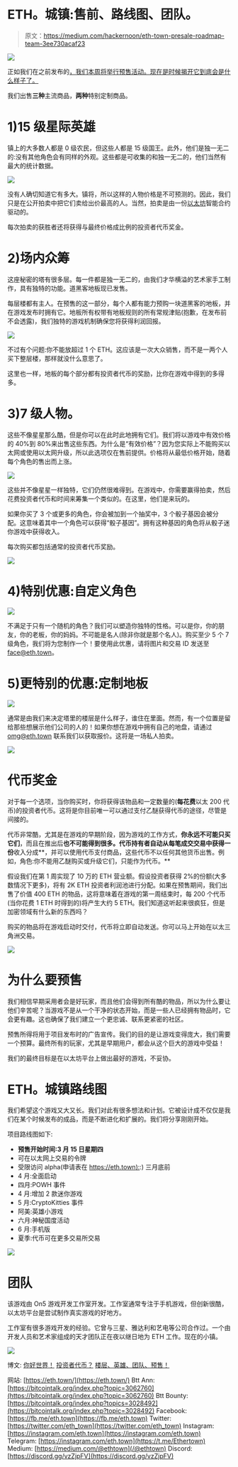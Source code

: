 # ETH。城镇:售前、路线图、团队。

> 原文：<https://medium.com/hackernoon/eth-town-presale-roadmap-team-3ee730acaf23>

![](img/18811e82e5c88b554990f3015038d580.png)

正如我们在之前发布的[，我们本周将举行预售活动。现在是时候揭开它到底会是什么样子了。](https://hackernoon.com/eth-town-floors-heroes-team-pre-sale-c52fa5579012)

我们出售**三种**主流商品，**两种**特别定制商品。

# 1)15 级星际英雄

镇上的大多数人都是 0 级农民，但这些人都是 15 级国王。此外，他们是独一无二的:没有其他角色会有同样的外观。这些都是可收集的和独一无二的，他们当然有最大的统计数据。

![](img/1a96f3b48ce8ffe122bb1cfffe46b932.png)

没有人确切知道它有多大。镇将，所以这样的人物价格是不可预测的。因此，我们只是在公开拍卖中把它们卖给出价最高的人。当然，拍卖是由一份[以太坊](https://hackernoon.com/tagged/ethereum)智能合约驱动的。

每次拍卖的获胜者还将获得与最终价格成比例的投资者代币奖金。

# 2)场内众筹

这座秘密的塔有很多层。每一件都是独一无二的，由我们才华横溢的艺术家手工制作，具有独特的功能。道黑客地板现已发售。

每层楼都有主人。在预售的这一部分，每个人都有能力预购一块道黑客的地板，并在游戏发布时拥有它。地板所有权带有地板规则的所有常规津贴(抱歉，在发布前不会透露)，我们独特的游戏机制确保您将获得利润回报。

![](img/561776bc63e38aa0aeaea75e2d67f76c.png)

不过有个问题:你不能放超过 1 个 ETH。这应该是一次大众销售，而不是一两个人买下整层楼，那样就没什么意思了。

这里也一样，地板的每个部分都有投资者代币的奖励，比你在游戏中得到的多得多。

# 3)7 级人物。

这些不像星星那么酷，但是你可以在此时此地拥有它们。我们将以游戏中有效价格的 40%到 80%来出售这些东西。为什么是“有效价格”？因为您实际上不能购买以太网或使用以太网升级，所以此选项仅在售前提供。价格将从最低价格开始，随着每个角色的售出而上涨。

![](img/19868d533df6dbbb4c12fdfddadf5aa8.png)

这些并不像星星一样独特，它们仍然很难得到。在游戏中，你需要赢得拍卖，然后花费投资者代币和时间来筹集一个类似的。在这里，他们是来玩的。

如果你买了 3 个或更多的角色，你会被加到一个抽奖中，3 个骰子基因会被分配。这意味着其中一个角色可以获得“骰子基因”。拥有这种基因的角色将从骰子迷你游戏中获得收入。

每次购买都包括通常的投资者代币奖励。

![](img/ccfc34c005edc8d3f6b09c3532cfa590.png)

# 4)特别优惠:自定义角色

![](img/7a40f671c1bc72a3b11a712104e49fb3.png)

不满足于只有一个随机的角色？我们可以塑造你独特的性格。可以是你，你的朋友，你的老板，你的妈妈。不可能是名人(除非你就是那个名人)。购买至少 5 个 7 级角色，我们将为您制作一个！要使用此优惠，请将图片和交易 ID 发送至 face@eth.town。

# 5)更特别的优惠:定制地板

![](img/2f08bfc655e6a2749f736ebde574d294.png)

通常是由我们来决定塔里的楼层是什么样子，谁住在里面。然而，有一个位置是留给那些想展示他们公司的人的！如果你想在游戏中拥有自己的地盘，请通过 omg@eth.town 联系我们以获取报价。这将是一场私人拍卖。

![](img/107bba9c047ab0739f6e22a8a0b22c81.png)

# **代币奖金**

对于每一个选项，当你购买时，你将获得该物品和一定数量的(**每花费**以太 200 代币)的投资者代币。这将是你目前唯一可以通过支付乙醚获得代币的途径，尽管是间接的。

代币非常酷，尤其是在游戏的早期阶段，因为游戏的工作方式，**你永远不可能只买它们**，而且在推出后**也不可能得到很多。代币持有者自动从每笔成交交易中获得一份**收入分成**，并可以使用代币支付商品，这些代币不以任何其他货币出售。例如，角色:你不能用乙醚购买或升级它们，只能作为代币。**

假设我们在第 1 周实现了 10 万的 ETH 营业额。假设投资者获得 2%的份额(大多数情况下更多)，将有 2K ETH 投资者利润池进行分配。如果在预售期间，我们出售了价值 400 ETH 的物品，这将意味着在游戏的第一周结束时，每 200 个代币(当你花费 1 ETH 时得到的)将产生大约 5 ETH。我们知道这听起来很疯狂，但是加密领域有什么新的东西吗？

购买的物品将在游戏启动时交付，代币将立即自动发送。你可以马上开始在以太三角洲交易。

![](img/1bb223df068cd5e6740aaba4808439fb.png)

# **为什么要预售**

我们相信早期采用者会是好玩家，而且他们会得到所有酷的物品，所以为什么要让他们辛苦呢？当游戏不是从一个干净的状态开始，而是一些人已经拥有物品时，它会更有趣。这也确保了我们建立一个更忠诚、联系更紧密的社区。

预售所得将用于项目发布时的广告宣传。我们的目的是让游戏变得庞大，我们需要一个预算。最终所有的玩家，尤其是早期用户，都会从这个巨大的游戏中受益！

我们的最终目标是在以太坊平台上做出最好的游戏，不妥协。

# **ETH。城镇路线图**

我们希望这个游戏又大又长。我们对此有很多想法和计划。它被设计成不仅仅是我们在某个时候发布的成品，而是不断进化和扩展的。我们将分享刚刚开始。

项目路线图如下:

*   **预售开始时间:3 月 15 日星期四**
*   可在以太网上交易的令牌
*   受限访问 alpha(申请表在 [https://eth.town):](https://eth.town):) 三月底前
*   4 月:全面启动
*   四月:POWH 事件
*   4 月:增加 2 款迷你游戏
*   5 月:CryptoKitties 事件
*   阿美:英雄小游戏
*   六月:神秘国度活动
*   6 月:手机版
*   夏季:代币可在更多交易所交易

![](img/ad400f8a87dd852947ecbf11566839d3.png)

# **团队**

该游戏由 On5 游戏开发工作室开发。工作室通常专注于手机游戏，但创新很酷，以太坊平台是尝试制作真实游戏的好地方。

工作室有很多游戏开发的经验。它曾与三星、雅达利和艺电等公司合作过。一个由开发人员和艺术家组成的天才团队正在夜以继日地为 ETH 工作。现在的小镇。

![](img/b16a8c68a37ee5ab58bbca6f43b4fcc3.png)

博文:
[你好世界！](/@ethtown/eth-town-hello-world-ab418071c185)
[投资者代币？](/@ethtown/eth-town-investor-tokens-f294de8b6f0b)
[楼层、英雄、团队、预售！](https://hackernoon.com/eth-town-floors-heroes-team-pre-sale-c52fa5579012)

网站: [https://eth.town/](https://eth.town/)
Btt Ann:[https://bitcointalk.org/index.php?topic=3062760](https://bitcointalk.org/index.php?topic=3062760)
Btt Bounty: [https://bitcointalk.org/index.php?topics=3028492](https://bitcointalk.org/index.php?topic=3028492)
Facebook: [https://fb.me/eth.town](https://fb.me/eth.town)
Twitter: [https://twitter.com/eth_town](https://twitter.com/eth_town)
Instagram: [https://instagram.com/eth.town](https://instagram.com/eth.town)
Telegram: [https://instagram.com/eth.town](https://t.me/Ethertown)
Medium: [https://medium.com/@ethtown](/@ethtown)
Discord: [https://discord.gg/vzZjpFV](https://discord.gg/vzZjpFV)